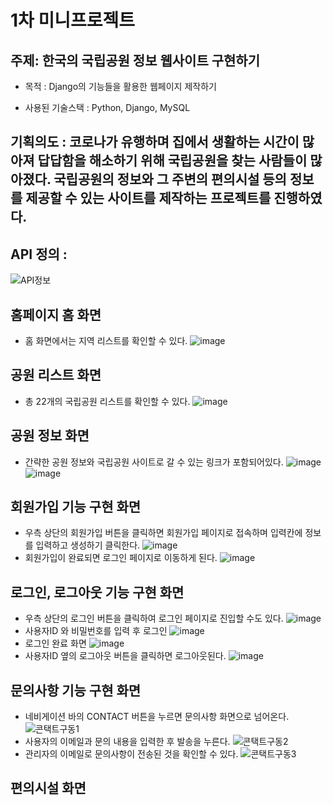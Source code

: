 # 1차 미니프로젝트
## 주제: 한국의 국립공원 정보 웹사이트 구현하기

- 목적 : Django의 기능들을 활용한 웹페이지 제작하기

- 사용된 기술스택 : Python, Django, MySQL

## 기획의도 : 코로나가 유행하며 집에서 생활하는 시간이 많아져 답답함을 해소하기 위해 국립공원을 찾는 사람들이 많아졌다. 국립공원의 정보와 그 주변의 편의시설 등의 정보를 제공할 수 있는 사이트를 제작하는 프로젝트를 진행하였다.

## API 정의 : 
![API정보](https://user-images.githubusercontent.com/108378151/196024527-825e3785-038c-4a7a-a457-d73118582240.png)

## 홈페이지 홈 화면
- 홈 화면에서는 지역 리스트를 확인할 수 있다.
![image](https://user-images.githubusercontent.com/108312272/196022321-477914a2-d208-463c-b0d8-df4ba3ed37a6.png)

## 공원 리스트 화면
- 총 22개의 국립공원 리스트를 확인할 수 있다.
![image](https://user-images.githubusercontent.com/108312272/196022342-41d3e4ad-f94d-46c5-9a6c-f80797d02ab5.png)

## 공원 정보 화면
- 간략한 공원 정보와 국립공원 사이트로 갈 수 있는 링크가 포함되어있다.
![image](https://user-images.githubusercontent.com/108312272/196022372-dfb1099e-709d-45b2-b182-b75ec04844cd.png)
![image](https://user-images.githubusercontent.com/108312272/196022384-5b583de8-ec71-49a5-81f6-73f8114a9126.png)

## 회원가입 기능 구현 화면
- 우측 상단의 회원가입 버튼을 클릭하면 회원가입 페이지로 접속하며 입력칸에 정보를 입력하고 생성하기 클릭한다.
![image](https://user-images.githubusercontent.com/108312272/196023693-41a54b1d-8f69-40cf-870b-56a8546f2fee.png)
- 회원가입이 완료되면 로그인 페이지로 이동하게 된다.
![image](https://user-images.githubusercontent.com/108312272/196023479-cccc8c76-5e14-4d5e-aa86-e90bb9df2917.png)

## 로그인, 로그아웃 기능 구현 화면
- 우측 상단의 로그인 버튼을 클릭하여 로그인 페이지로 진입할 수도 있다.
![image](https://user-images.githubusercontent.com/108312272/196022446-1eb3dab9-c38a-40fb-adb9-54c6dd9e51c7.png)
- 사용자ID 와 비밀번호를 입력 후 로그인
![image](https://user-images.githubusercontent.com/108312272/196023700-f662c003-f949-4f09-86b8-650d53249331.png)
- 로그인 완료 화면
![image](https://user-images.githubusercontent.com/108312272/196023729-26874a0e-c07f-4381-82f1-40772bc45be2.png)
- 사용자ID 옆의 로그아웃 버튼을 클릭하면 로그아웃된다.
![image](https://user-images.githubusercontent.com/108312272/196023749-1839cc62-f617-4da9-8519-cd886baba0ca.png)

## 문의사항 기능 구현 화면
- 네비게이션 바의 CONTACT 버튼을 누르면 문의사항 화면으로 넘어온다.
![콘택트구동1](https://user-images.githubusercontent.com/108378151/196024290-62b3779e-7d3a-44d8-9c33-de5493abea73.png)
- 사용자의 이메일과 문의 내용을 입력한 후 발송을 누른다.
![콘택트구동2](https://user-images.githubusercontent.com/108378151/196024300-b64ee694-83dc-4fb7-ab80-211569325c00.png)
- 관리자의 이메일로 문의사항이 전송된 것을 확인할 수 있다.
![콘택트구동3](https://user-images.githubusercontent.com/108378151/196024314-22a3f234-c0be-4693-be6a-7feaaf7dd03d.png)

## 편의시설 화면
